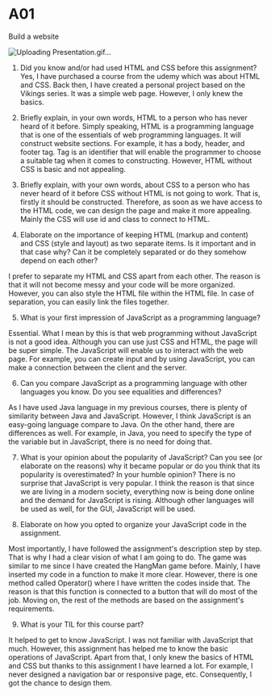 # A01
Build a website

![Uploading Presentation.gif…]()

1. Did you know and/or had used HTML and CSS before this assignment?
Yes, I have purchased a course from the udemy which was about HTML and CSS. Back then, I have created a personal project based on the Vikings series. It was a simple web page.
However, I only knew the basics.

2. Briefly explain, in your own words, HTML to a person who has never heard of it before.
Simply speaking, HTML is a programming language that is one of the essentials of web programming languages. It will construct website sections. For example, it has a body, header, and footer tag.
Tag is an identifier that will enable the programmer to choose a suitable tag when it comes to constructing. However, HTML without CSS is basic and not appealing.

3. Briefly explain, with your own words, about CSS to a person who has never heard of it before
CSS without HTML is not going to work. That is, firstly it should be constructed. Therefore, as soon as we have access to the HTML code, we can design the page and make it more appealing.
Mainly the CSS will use id and class to connect to HTML.

4. Elaborate on the importance of keeping HTML (markup and content) and CSS (style and layout) as two separate items. Is it important and in that case why? Can it be completely separated or do they somehow depend on each other?

I prefer to separate my HTML and CSS apart from each other. The reason is that it will not become messy and your code will be more organized. However, you can also style the HTML file within the HTML file. In case of separation,
you can easily link the files together.

5. What is your first impression of JavaScript as a programming language?

Essential. What I mean by this is that web programming without JavaScript is not a good idea. Although you can use just CSS and HTML, the page will be super simple. The JavaScript will enable us to interact with the web page. For example,
you can create input and by using JavaScript, you can make a connection between the client and the server.


6. Can you compare JavaScript as a programming language with other languages you know. Do you see equalities and differences?

As I have used Java language in my previous courses, there is plenty of similarity between Java and JavaScript. However, I think JavaScript is an easy-going language compare to Java.
On the other hand, there are differences as well. For example, in Java, you need to specify the type of the variable but in JavaScript, there is no need for doing that.

7. What is your opinion about the popularity of JavaScript? Can you see (or elaborate on the reasons) why it became popular or do you think that its popularity is overestimated? In your humble opinion?
There is no surprise that JavaScript is very popular. I think the reason is that since we are living in a modern society, everything now is being done online and the demand for JavaScript is rising.
Although other languages will be used as well, for the GUI, JavaScript will be used. 

8. Elaborate on how you opted to organize your JavaScript code in the assignment.

Most importantly, I have followed the assignment's description step by step. That is why I had a clear vision of what I am going to do. The game was similar to me since I have created the HangMan game before.
Mainly, I have inserted my code in a function to make it more clear. However, there is one method called Operator() where I have written the codes inside that. The reason is that this function is connected to a button that will do most of the job. Moving on, the rest of the methods are based on the assignment's requirements.

9. What is your TIL for this course part?

It helped to get to know JavaScript. I was not familiar with JavaScript that much. However, this assignment has helped me to know the basic operations of JavaScript. Apart from that,
I only knew the basics of HTML and CSS but thanks to this assignment I have learned a lot. For example, I never designed a navigation bar or responsive page, etc. Consequently, I got the chance to design them.





